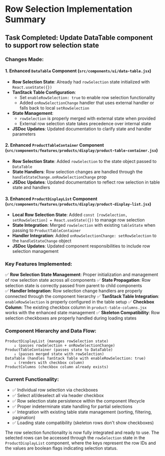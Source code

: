 # Row Selection Implementation Summary

## Task Completed: Update DataTable component to support row selection state

### Changes Made:

#### 1. Enhanced `DataTable` Component (`src/components/ui/data-table.jsx`)
- **Row Selection State**: Already had `rowSelection` state initialized with `React.useState({})`
- **TanStack Table Configuration**: 
  - Set `enableRowSelection: true` to enable row selection functionality
  - Added `onRowSelectionChange` handler that uses external handler or falls back to local `setRowSelection`
- **State Management**: 
  - `rowSelection` is properly merged with external state when provided
  - External row selection state takes precedence over internal state
- **JSDoc Updates**: Updated documentation to clarify state and handler parameters

#### 2. Enhanced `ProductTableContainer` Component (`src/components/features/products/display/product-table-container.jsx`)
- **Row Selection State**: Added `rowSelection` to the state object passed to `DataTable`
- **State Handlers**: Row selection changes are handled through the `handleStateChange.onRowSelectionChange` prop
- **JSDoc Updates**: Updated documentation to reflect row selection in table state and handlers

#### 3. Enhanced `ProductDisplayList` Component (`src/components/features/products/display/product-display-list.jsx`)
- **Local Row Selection State**: Added `const [rowSelection, setRowSelection] = React.useState({})` to manage row selection
- **State Integration**: Merged `rowSelection` with existing `tableState` when passing to `ProductTableContainer`
- **Handler Integration**: Added `onRowSelectionChange: setRowSelection` to the `handleStateChange` object
- **JSDoc Updates**: Updated component responsibilities to include row selection management

### Key Features Implemented:

✅ **Row Selection State Management**: Proper initialization and management of row selection state across all components
✅ **State Propagation**: Row selection state is correctly passed from parent to child components  
✅ **Handler Integration**: Row selection change handlers are properly connected through the component hierarchy
✅ **TanStack Table Integration**: `enableRowSelection` is properly configured in the table setup
✅ **Checkbox Column**: The existing checkbox column in `product-table-columns.jsx` works with the enhanced state management
✅ **Skeleton Compatibility**: Row selection checkboxes are properly handled during loading states

### Component Hierarchy and Data Flow:

```
ProductDisplayList (manages rowSelection state)
    ↓ (passes rowSelection + onRowSelectionChange)
ProductTableContainer (passes state to DataTable)
    ↓ (passes merged state with rowSelection)
DataTable (handles TanStack Table with enableRowSelection: true)
    ↓ (renders with checkbox column)
ProductColumns (checkbox column already exists)
```

### Current Functionality:
- ✅ Individual row selection via checkboxes
- ✅ Select all/deselect all via header checkbox
- ✅ Row selection state persistence within the component lifecycle
- ✅ Proper indeterminate state handling for partial selections
- ✅ Integration with existing table state management (sorting, filtering, pagination)
- ✅ Loading state compatibility (skeleton rows don't show checkboxes)

The row selection functionality is now fully integrated and ready to use. The selected rows can be accessed through the `rowSelection` state in the `ProductDisplayList` component, where the keys represent the row IDs and the values are boolean flags indicating selection status.
